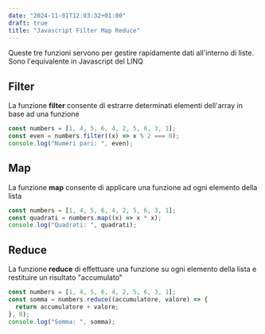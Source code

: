 ```yaml
---
date: "2024-11-01T12:03:32+01:00"
draft: true
title: "Javascript Filter Map Reduce"
---
```


Queste tre funzioni servono per gestire rapidamente dati all'interno di liste. Sono l'equivalente in Javascript del LINQ

## Filter

La funzione **filter** consente di estrarre determinati elementi dell'array in base ad una funzione

```javascript
const numbers = [1, 4, 5, 6, 4, 2, 5, 6, 3, 1];
const even = numbers.filter((x) => x % 2 === 0);
console.log("Numeri pari: ", even);
```

## Map

La funzione **map** consente di applicare una funzione ad ogni elemento della lista

```javascript
const numbers = [1, 4, 5, 6, 4, 2, 5, 6, 3, 1];
const quadrati = numbers.map((x) => x * x);
console.log("Quadrati: ", quadrati);
```

## Reduce

La funzione **reduce** di effettuare una funzione su ogni elemento della lista e restituire un risultato "accumulato"

```javascript
const numbers = [1, 4, 5, 6, 4, 2, 5, 6, 3, 1];
const somma = numbers.reduce((accumulatore, valore) => {
  return accumulatore + valore;
}, 0);
console.log("Somma: ", somma);
```
